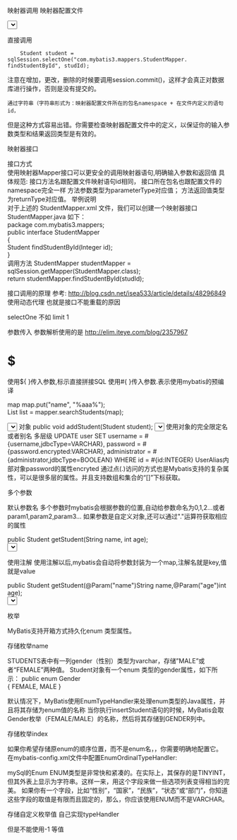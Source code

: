 映射器调用
映射器配置文件
<?xml version="1.0" encoding="utf-8"?>  
<!DOCTYPE mapper PUBLIC "-//mybatis.org//DTD Mapper 3.0//EN"  
"http://mybatis.org/dtd/mybatis-3-mapper.dtd">  
<mapper namespace="com.mybatis3.mappers.StudentMapper">  
  <select id="findStudentById" parameterType="int" resultType="Student">  
    select stud_id as studId, name, email, dob from Students where stud_id=#{studId}  
  </select>  
</mapper>  

直接调用


        Student student =  sqlSession.selectOne("com.mybatis3.mappers.StudentMapper. findStudentById", studId);  

注意在增加，更改，删除的时候要调用session.commit()，这样才会真正对数据库进行操作，否则是没有提交的。
								 
	通过字符串（字符串形式为：映射器配置文件所在的包名namespace + 在文件内定义的语句id，
但是这种方式容易出错。你需要检查映射器配置文件中的定义，以保证你的输入参数类型和结果返回类型是有效的。


映射器接口

			
接口方式				
	使用映射器Mapper接口可以更安全的调用映射器语句,明确输入参数和返回值
具体规范:
接口方法名跟配置文件映射语句id相同，
接口所在包名也跟配置文件的namespace完全一样
方法参数类型为parameterType对应值；
方法返回值类型为returnType对应值。
	举例说明								
	对于上述的 StudentMapper.xml 文件，我们可以创建一个映射器接口StudentMapper.java 如下：								
	package com.mybatis3.mappers;  
public interface StudentMapper  
{  
    Student findStudentById(Integer id);  
}  
调用方法
       StudentMapper studentMapper =  sqlSession.getMapper(StudentMapper.class);  
       return studentMapper.findStudentById(studId);

接口调用的原理
参考:
http://blog.csdn.net/isea533/article/details/48296849
使用动态代理
也就是接口不能重载的原因  



selectOne  不如 limit 1



参数传入
参数解析使用的是
http://elim.iteye.com/blog/2357967
# $ 
使用${ }传入参数,标示直接拼接SQL
使用#{ }传入参数.表示使用mybatis的预编译

map 
        map.put("name", "%aaa%");  
        List<Student> list = mapper.searchStudents(map);  

<select id="searchStudents" resultMap="stuMap" parameterType="map">  
	select * from mybatis_student where 1=1  
	<if test="name!=null">  and name like #{name}  </if>  
</select> 
对象
public void addStudent(Student student); 
<select id="addStudent" parameterType="Student">  
    insert into mybatis_Student (name, age, remark, pic,grade_id,address_id)   
    values (#{name},#{age},#{remark}, #{pic},#{grade.id},#{address.id})  
</select>
使用对象的完全限定名或者别名
多层级
<update id="update" parameterType="UserAlias">  
    UPDATE user SET  
    username = #{username,jdbcType=VARCHAR},  
    password = #{password.encrypted:VARCHAR},  
    administrator = #{administrator,jdbcType=BOOLEAN}  
    WHERE  
    id = #{id:INTEGER}  
</update>  
UserAlias内部对象password的属性encryted
通过点(.)访问的方式也是Mybatis支持的复杂属性，可以是很多层的属性。并且支持数组和集合的“[]”下标获取。


多个参数

默认参数名
多个参数时mybatis会根据参数的位置,自动给参数命名为0,1,2...或者param1,param2,param3...
如果参数是自定义对象,还可以通过"."运算符获取相应的属性

public Student getStudent(String name, int age);  
<select id="getStudent1" resultMap="stuMapWithAddr">  
    select * from mybatis_Student where name like #{param1} and age=#{param2}  
</select>

使用注解
使用注解以后,mybatis会自动将参数封装为一个map,注解名就是key,值就是value

public Student getStudent(@Param("name")String name,@Param("age")int age);  
<select id="getStudent1" resultMap="stuMapWithAddr">  
    select * from mybatis_Student where name like #{name} and age=#{age}  
</select>






枚举

MyBatis支持开箱方式持久化enum 类型属性。

存储枚举name

STUDENTS表中有一列gender（性别）类型为varchar，存储”MALE”或者“FEMALE”两种值。
Student对象有一个enum 类型的gender属性，如下所示：
public enum Gender  
{  FEMALE,  MALE  }  

默认情况下，MyBatis使用EnumTypeHandler来处理enum类型的Java属性，并且将其存储为enum值的名称
当你执行insertStudent语句的时候，MyBatis会取Gender枚举（FEMALE/MALE）的名称，然后将其存储到GENDER列中。

存储枚举index

如果你希望存储原enum的顺序位置，而不是enum名，，你需要明确地配置它。
在mybatis-config.xml文件中配置EnumOrdinalTypeHandler:

<typeHandler   handler="org.apache.ibatis.type.EnumOrdinalTypeHandler"  javaType="com.mybatis3.domain.Gender"/> 

mySql的Enum
ENUM类型是非常快和紧凑的。在实际上，其保存的是TINYINT，但其外表上显示为字符串。这样一来，用这个字段来做一些选项列表变得相当的完美。
如果你有一个字段，比如“性别”，“国家”，“民族”，“状态”或“部门”，你知道这些字段的取值是有限而且固定的，那么，你应该使用ENUM而不是VARCHAR。

存储自定义枚举值
自己实现typeHandler

但是不能使用-1 等值  